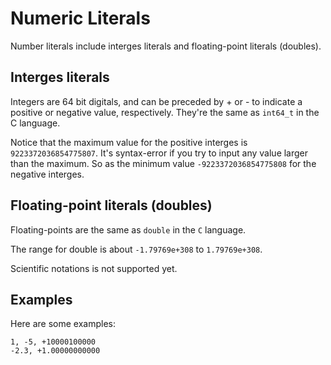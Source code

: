 # Numeric Literals

Number literals include interges literals and floating-point literals (doubles).

## Interges literals

Integers are 64 bit digitals, and can be preceded by + or - to indicate a positive or negative value, respectively. They're the same as `int64_t` in the C language.

Notice that the maximum value for the positive interges is `9223372036854775807`. It's syntax-error if you try to input any value larger than the maximum. So as the minimum value `-9223372036854775808` for the negative interges.

## Floating-point literals (doubles)

Floating-points are the same as `double` in the `C` language.

The range for double is about `-1.79769e+308` to `1.79769e+308`.

Scientific notations is not supported yet.

## Examples

Here are some examples:

```
1, -5, +10000100000
-2.3, +1.00000000000
```